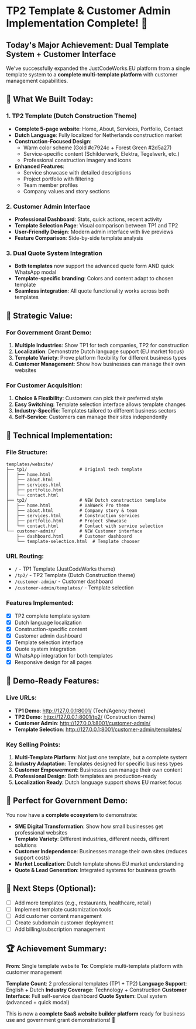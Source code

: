 # TP2 Template & Customer Admin Implementation Complete! 🎉

## Today's Major Achievement: Dual Template System + Customer Interface

We've successfully expanded the JustCodeWorks.EU platform from a single template system to a **complete multi-template platform** with customer management capabilities.

## 🚀 What We Built Today:

### 1. TP2 Template (Dutch Construction Theme)
- **Complete 5-page website**: Home, About, Services, Portfolio, Contact
- **Dutch Language**: Fully localized for Netherlands construction market
- **Construction-Focused Design**: 
  - Warm color scheme (Gold #c7924c + Forest Green #2d5a27)
  - Service-specific content (Schilderwerk, Elektra, Tegelwerk, etc.)
  - Professional construction imagery and icons
- **Enhanced Features**:
  - Service showcase with detailed descriptions
  - Project portfolio with filtering
  - Team member profiles
  - Company values and story sections

### 2. Customer Admin Interface
- **Professional Dashboard**: Stats, quick actions, recent activity
- **Template Selection Page**: Visual comparison between TP1 and TP2
- **User-Friendly Design**: Modern admin interface with live previews
- **Feature Comparison**: Side-by-side template analysis

### 3. Dual Quote System Integration
- **Both templates** now support the advanced quote form AND quick WhatsApp modal
- **Template-specific branding**: Colors and content adapt to chosen template
- **Seamless integration**: All quote functionality works across both templates

## 🎯 Strategic Value:

### For Government Grant Demo:
1. **Multiple Industries**: Show TP1 for tech companies, TP2 for construction
2. **Localization**: Demonstrate Dutch language support (EU market focus)
3. **Template Variety**: Prove platform flexibility for different business types
4. **Customer Management**: Show how businesses can manage their own websites

### For Customer Acquisition:
1. **Choice & Flexibility**: Customers can pick their preferred style
2. **Easy Switching**: Template selection interface allows template changes
3. **Industry-Specific**: Templates tailored to different business sectors
4. **Self-Service**: Customers can manage their sites independently

## 🔧 Technical Implementation:

### File Structure:
```
templates/website/
├── tp1/                    # Original tech template
│   ├── home.html
│   ├── about.html
│   ├── services.html
│   ├── portfolio.html
│   └── contact.html
├── tp2/                    # NEW Dutch construction template
│   ├── home.html           # VakWerk Pro theme
│   ├── about.html          # Company story & team
│   ├── services.html       # Construction services
│   ├── portfolio.html      # Project showcase
│   └── contact.html        # Contact with service selection
└── customer-admin/         # NEW Customer interface
    ├── dashboard.html      # Customer dashboard
    └── template-selection.html  # Template chooser
```

### URL Routing:
- `/` - TP1 Template (JustCodeWorks theme)
- `/tp2/` - TP2 Template (Dutch Construction theme)  
- `/customer-admin/` - Customer dashboard
- `/customer-admin/templates/` - Template selection

### Features Implemented:
- [x] TP2 complete template system
- [x] Dutch language localization  
- [x] Construction-specific content
- [x] Customer admin dashboard
- [x] Template selection interface
- [x] Quote system integration
- [x] WhatsApp integration for both templates
- [x] Responsive design for all pages

## 🌟 Demo-Ready Features:

### Live URLs:
- **TP1 Demo**: http://127.0.0.1:8001/ (Tech/Agency theme)
- **TP2 Demo**: http://127.0.0.1:8001/tp2/ (Construction theme)
- **Customer Admin**: http://127.0.0.1:8001/customer-admin/
- **Template Selection**: http://127.0.0.1:8001/customer-admin/templates/

### Key Selling Points:
1. **Multi-Template Platform**: Not just one template, but a complete system
2. **Industry Adaptation**: Templates designed for specific business types
3. **Customer Empowerment**: Businesses can manage their own content
4. **Professional Design**: Both templates are production-ready
5. **Localization Ready**: Dutch language support shows EU market focus

## 🎪 Perfect for Government Demo:

You now have a **complete ecosystem** to demonstrate:
- **SME Digital Transformation**: Show how small businesses get professional websites
- **Template Variety**: Different industries, different needs, different solutions
- **Customer Independence**: Businesses manage their own sites (reduces support costs)
- **Market Localization**: Dutch template shows EU market understanding
- **Quote & Lead Generation**: Integrated systems for business growth

## 🚀 Next Steps (Optional):
- [ ] Add more templates (e.g., restaurants, healthcare, retail)
- [ ] Implement template customization tools
- [ ] Add customer content management
- [ ] Create subdomain customer deployment
- [ ] Add billing/subscription management

## 🏆 Achievement Summary:

**From**: Single template website
**To**: Complete multi-template platform with customer management

**Template Count**: 2 professional templates (TP1 + TP2)
**Language Support**: English + Dutch
**Industry Coverage**: Technology + Construction
**Customer Interface**: Full self-service dashboard
**Quote System**: Dual system (advanced + quick modal)

This is now a **complete SaaS website builder platform** ready for business use and government grant demonstrations! 🎯